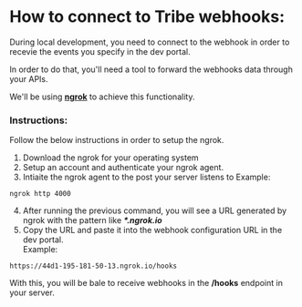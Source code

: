 # How to connect to Tribe webhooks:
During local development, you need to connect to the webhook in order to recevie the events you specify in the dev portal.

In order to do that, you'll need a tool to forward the webhooks data through your APIs.

We'll be using **[ngrok](https://ngrok.com/)** to achieve this functionality.

### Instructions:
Follow the below instructions in order to setup the ngrok.

1. Download the ngrok for your operating system
2. Setup an account and authenticate your ngrok agent.
3. Intiaite the ngrok agent to the post your server listens to
Example:
```properties
ngrok http 4000
```
4. After running the previous command, you will see a URL generated by ngrok with the pattern like **_*.ngrok.io_**
5. Copy the URL and paste it into the webhook configuration URL in the dev portal.  
Example:
```properties
https://44d1-195-181-50-13.ngrok.io/hooks
```
With this, you will be bale to receive webhooks in the **/hooks** endpoint in your server.